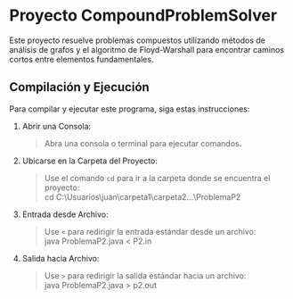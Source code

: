 # Proyecto CompoundProblemSolver

Este proyecto resuelve problemas compuestos utilizando métodos de análisis de grafos y el algoritmo de Floyd-Warshall para encontrar caminos cortos entre elementos fundamentales.

## Compilación y Ejecución

Para compilar y ejecutar este programa, siga estas instrucciones:

1. Abrir una Consola:  
   > Abra una consola o terminal para ejecutar comandos.

2. Ubicarse en la Carpeta del Proyecto:  
   > Use el comando `cd` para ir a la carpeta donde se encuentra el proyecto:  
   cd C:\Usuarios\juan\carpeta1\carpeta2\...\ProblemaP2

3. Entrada desde Archivo:  
   > Use `<` para redirigir la entrada estándar desde un archivo:  
   java ProblemaP2.java < P2.in
   
4. Salida hacia Archivo:  
   > Use `>` para redirigir la salida estándar hacia un archivo:  
   java ProblemaP2.java > p2.out
